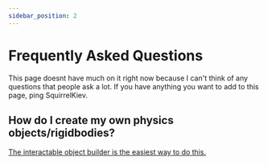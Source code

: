 ```yaml
---
sidebar_position: 2
---
```


# Frequently Asked Questions

This page doesnt have much on it right now because I can't think of any questions that people ask a lot. If you have anything you want to add to this page, ping SquirrelKiev.

## How do I create my own physics objects/rigidbodies? 

[The interactable object builder is the easiest way to do this.](/govigedit/toolset/editor-windows/object-builder)